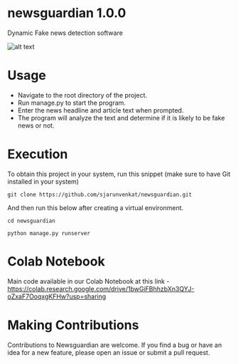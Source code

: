 # newsguardian 1.0.0
Dynamic Fake news detection software 

![alt text](https://raw.githubusercontent.com/sjarunvenkat/newsguardian/main/newsguardian%20welcome%20page.png)

# Usage
* Navigate to the root directory of the project.
* Run manage.py to start the program.
* Enter the news headline and article text when prompted.
* The program will analyze the text and determine if it is likely to be fake news or not.

# Execution

To obtain this project in your system, run this snippet (make sure to have Git installed in your system)
```
git clone https://github.com/sjarunvenkat/newsguardian.git
```
And then run this below after creating a virtual environment.
```
cd newsguardian
```

```
python manage.py runserver
```
# Colab Notebook

Main code available in our Colab Notebook at this link - https://colab.research.google.com/drive/1bwGiFBhhzbXn3QYJ-oZxaF7OoqxgKFHw?usp=sharing

# Making Contributions
Contributions to Newsguardian are welcome. If you find a bug or have an idea for a new feature, please open an issue or submit a pull request.
